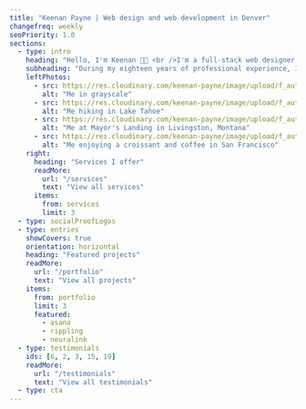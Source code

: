 ```yaml
---
title: "Keenan Payne | Web design and web development in Denver"
changefreq: weekly
seoPriority: 1.0
sections:
  - type: intro
    heading: "Hello, I'm Keenan 👋🏻 <br />I'm a full-stack web designer and developer"
    subheading: "During my eighteen years of professional experience, I've helped businesses generate <strong>millions in revenue</strong>, signed up <strong>millions of SaaS users</strong>, and empowered global organizations with <strong>scalable software</strong>"
    leftPhotos:
      - src: https://res.cloudinary.com/keenan-payne/image/upload/f_auto,q_auto,w_400/v1666204078/people/me/jun-27-2021_o8sd0l.jpg
        alt: "Me in grayscale"
      - src: https://res.cloudinary.com/keenan-payne/image/upload/f_auto,q_auto,w_400/v1666204078/people/me/jan-28-2022_pwxnxq.jpg
        alt: "Me hiking in Lake Tahoe"
      - src: https://res.cloudinary.com/keenan-payne/image/upload/f_auto,q_auto,w_500,ar_3:4,e_art:hokusai/v1756156833/people/me/MVIMG_20190812_154512_fb8ghp.jpg
        alt: "Me at Mayor's Landing in Livingston, Montana"
      - src: https://res.cloudinary.com/keenan-payne/image/upload/f_auto,q_auto,w_500/v1756156554/people/me/IMG_8884_vkkhr6.jpg
        alt: "Me enjoying a croissant and coffee in San Francisco"
    right:
      heading: "Services I offer"
      readMore:
        url: "/services"
        text: "View all services"
      items:
        from: services
        limit: 3
  - type: socialProofLogos
  - type: entries
    showCovers: true
    orientation: horizontal
    heading: "Featured projects"
    readMore:
      url: "/portfolio"
      text: "View all projects"
    items:
      from: portfolio
      limit: 3
      featured:
        - asana
        - rippling
        - neuralink
  - type: testimonials
    ids: [6, 2, 3, 15, 19]
    readMore:
      url: "/testimonials"
      text: "View all testimonials"
  - type: cta
---
```

